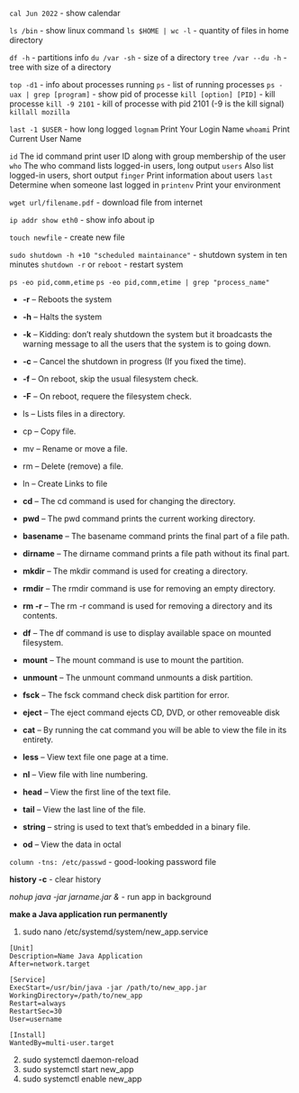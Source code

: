 `cal Jun 2022` - show calendar

`ls /bin` - show linux command
`ls $HOME | wc -l` - quantity of files in home directory

`df -h` - partitions info
`du /var -sh` -  size of a directory
`tree /var --du -h` - tree with size of a directory

`top -d1` - info about processes running
`ps` - list of running processes
`ps -uax | grep [program]` - show pid of processe
`kill [option] [PID]` - kill processe
`kill -9 2101` - kill of processe with pid 2101 (-9 is the kill signal)
`killall mozilla` 


`last -1 $USER` - how long logged
`lognam` Print Your Login Name
`whoami` Print Current User Name

`id` The id command print user ID along with group membership of the user
`who` The who command lists logged-in users, long output
`users` Also list logged-in users, short output
`finger` Print information about users
`last` Determine when someone last logged in
`printenv` Print your environment


`wget url/filename.pdf` - download file from internet

`ip addr show eth0` - show info about ip

`touch newfile` - create new file

`sudo shutdown -h +10 "scheduled maintainance"` - shutdown system in ten minutes
`shutdown -r` or `reboot` - restart system

`ps -eo pid,comm,etime`
`ps -eo pid,comm,etime | grep "process_name"`

-   **-r** – Reboots the system
-   **-h** – Halts the system
-   **-k** – Kidding: don’t realy shutdown the system but it broadcasts the warning message to all the users that the system is to going down.
-   **-c** – Cancel the shutdown in progress (If you fixed the time).
-   **-f** – On reboot, skip the usual filesystem check.
-   **-F** – On reboot, requere the filesystem check.



-   ls – Lists files in a directory.
-   cp – Copy file.
-   mv – Rename or move a file.
-   rm – Delete (remove) a file.
-   ln – Create Links to file


-   **cd** – The cd command is used for changing the directory.
-   **pwd** – The pwd command prints the current working directory.
-   **basename** – The basename command prints the final part of a file path.
-   **dirname** – The dirname command prints a file path without its final part.
-   **mkdir** – The mkdir command is used for creating a directory.
-   **rmdir** – The rmdir command is use for removing an empty directory.
-   **rm -r** – The rm -r command is used for removing a directory and its contents.

-   **df** – The df command is use to display available space on mounted filesystem.
-   **mount** – The mount command is use to mount the partition.
-   **unmount** – The unmount command unmounts a disk partition.
-   **fsck** – The fsck command check disk partition for error.
-   **eject** – The eject command ejects CD, DVD, or other removeable disk

-   **cat** – By running the cat command you will be able to view the file in its entirety.
-   **less** – View text file one page at a time.
-   **nl** – View file with line numbering.
-   **head** – View the first line of the text file.
-   **tail** – View the last line of the file.
-   **string** – string is used to text that’s embedded in a binary file.
-   **od** – View the data in octal

`column -tns: /etc/passwd` - good-looking password file 

**history -c** - clear history


*nohup java -jar jarname.jar &* - run app in background

**make a Java application run permanently**
1. sudo nano /etc/systemd/system/new_app.service
```
[Unit]  
Description=Name Java Application  
After=network.target  
  
[Service]  
ExecStart=/usr/bin/java -jar /path/to/new_app.jar  
WorkingDirectory=/path/to/new_app  
Restart=always  
RestartSec=30
User=username  
  
[Install]  
WantedBy=multi-user.target
```
2. sudo systemctl daemon-reload
3. sudo systemctl start new_app
4. sudo systemctl enable new_app